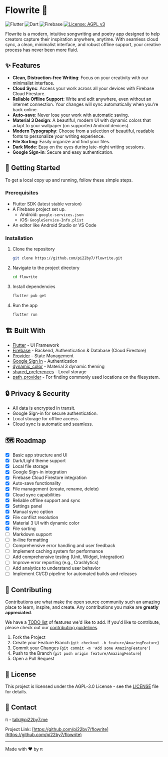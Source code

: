 # Flowrite 📝

![Flutter](https://img.shields.io/badge/Flutter-%2302569B.svg?style=for-the-badge&logo=Flutter&logoColor=white)
![Dart](https://img.shields.io/badge/Dart-%230175C2.svg?style=for-the-badge&logo=dart&logoColor=white)
![Firebase](https://img.shields.io/badge/firebase-%23039BE5.svg?style=for-the-badge&logo=firebase)
[![License: AGPL v3](https://img.shields.io/badge/License-AGPL_v3-blue.svg?style=for-the-badge)](https://www.gnu.org/licenses/agpl-3.0)

Flowrite is a modern, intuitive songwriting and poetry app designed to help creators capture their inspiration anywhere, anytime. With seamless cloud sync, a clean, minimalist interface, and robust offline support, your creative process has never been more fluid.

## ✨ Features

- **Clean, Distraction-free Writing**: Focus on your creativity with our minimalist interface.
- **Cloud Sync**: Access your work across all your devices with Firebase Cloud Firestore.
- **Reliable Offline Support**: Write and edit anywhere, even without an internet connection. Your changes will sync automatically when you're back online.
- **Auto-save**: Never lose your work with automatic saving.
- **Material 3 Design**: A beautiful, modern UI with dynamic colors that adapt to your wallpaper (on supported Android devices).
- **Modern Typography**: Choose from a selection of beautiful, readable fonts to personalize your writing experience.
- **File Sorting**: Easily organize and find your files.
- **Dark Mode**: Easy on the eyes during late-night writing sessions.
- **Google Sign-in**: Secure and easy authentication.

## 🚀 Getting Started

To get a local copy up and running, follow these simple steps.

### Prerequisites

- Flutter SDK (latest stable version)
- A Firebase project set up.
  - Android: `google-services.json`
  - iOS: `GoogleService-Info.plist`
- An editor like Android Studio or VS Code

### Installation

1.  Clone the repository
    ```sh
    git clone https://github.com/pi22by7/flowrite.git
    ```
2.  Navigate to the project directory
    ```sh
    cd flowrite
    ```
3.  Install dependencies
    ```sh
    flutter pub get
    ```
4.  Run the app
    ```sh
    flutter run
    ```

## 🏗️ Built With

- [Flutter](https://flutter.dev/) - UI Framework
- [Firebase](https://firebase.google.com/) - Backend, Authentication & Database (Cloud Firestore)
- [Provider](https://pub.dev/packages/provider) - State Management
- [Google Sign In](https://pub.dev/packages/google_sign_in) - Authentication
- [dynamic_color](https://pub.dev/packages/dynamic_color) - Material 3 dynamic theming
- [shared_preferences](https://pub.dev/packages/shared_preferences) - Local storage
- [path_provider](https://pub.dev/packages/path_provider) - For finding commonly used locations on the filesystem.

## 🔒 Privacy & Security

- All data is encrypted in transit.
- Google Sign-in for secure authentication.
- Local storage for offline access.
- Cloud sync is automatic and seamless.

## 🗺️ Roadmap

- [x] Basic app structure and UI
- [x] Dark/Light theme support
- [x] Local file storage
- [x] Google Sign-in integration
- [x] Firebase Cloud Firestore integration
- [x] Auto-save functionality
- [x] File management (create, rename, delete)
- [x] Cloud sync capabilities
- [x] Reliable offline support and sync
- [x] Settings panel
- [x] Manual sync option
- [x] File conflict resolution
- [x] Material 3 UI with dynamic color
- [x] File sorting
- [ ] Markdown support
- [ ] In-line formatting
- [ ] Comprehensive error handling and user feedback
- [ ] Implement caching system for performance
- [ ] Add comprehensive testing (Unit, Widget, Integration)
- [ ] Improve error reporting (e.g., Crashlytics)
- [ ] Add analytics to understand user behavior
- [ ] Implement CI/CD pipeline for automated builds and releases

## 🤝 Contributing

Contributions are what make the open source community such an amazing place to learn, inspire, and create. Any contributions you make are **greatly appreciated**.

We have a [TODO list](TODO.md) of features we'd like to add. If you'd like to contribute, please check out our [contributing guidelines](CONTRIBUTING.md).

1.  Fork the Project
2.  Create your Feature Branch (`git checkout -b feature/AmazingFeature`)
3.  Commit your Changes (`git commit -m 'Add some AmazingFeature'`)
4.  Push to the Branch (`git push origin feature/AmazingFeature`)
5.  Open a Pull Request

## 📄 License

This project is licensed under the AGPL-3.0 License - see the [LICENSE](LICENSE) file for details.

## 📧 Contact

π - talk@pi22by7.me

Project Link: [https://github.com/pi22by7/flowrite](https://github.com/pi22by7/flowrite)

---

Made with ❤️ by π
